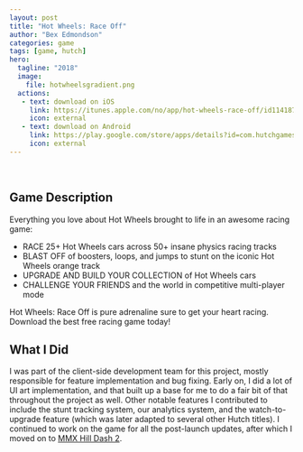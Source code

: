 ```yaml
---
layout: post
title: "Hot Wheels: Race Off"
author: "Bex Edmondson"
categories: game
tags: [game, hutch]
hero:
  tagline: "2018"
  image: 
    file: hotwheelsgradient.png
  actions:
   - text: download on iOS
     link: https://itunes.apple.com/no/app/hot-wheels-race-off/id1141876504
     icon: external
   - text: download on Android
     link: https://play.google.com/store/apps/details?id=com.hutchgames.hotwheels
     icon: external
---
```


&nbsp;

## Game Description

Everything you love about Hot Wheels brought to life in an awesome racing game:

* RACE 25+ Hot Wheels cars across 50+ insane physics racing tracks
* BLAST OFF of boosters, loops, and jumps to stunt on the iconic Hot Wheels orange track
* UPGRADE AND BUILD YOUR COLLECTION of Hot Wheels cars
* CHALLENGE YOUR FRIENDS and the world in competitive multi-player mode

Hot Wheels: Race Off is pure adrenaline sure to get your heart racing. Download the best free racing game today!

## What I Did

I was part of the client-side development team for this project, mostly responsible for feature implementation and bug fixing. Early on, I did a lot of UI art implementation, and that built up a base for me to do a fair bit of that throughout the project as well. Other notable features I contributed to include the stunt tracking system, our analytics system, and the watch-to-upgrade feature (which was later adapted to several other Hutch titles). I continued to work on the game for all the post-launch updates, after which I moved on to [MMX Hill Dash 2](hill-dash-2.html).